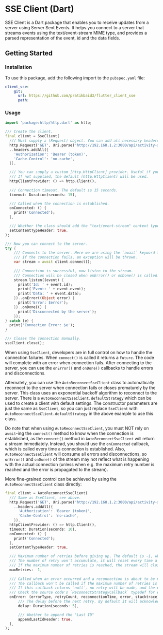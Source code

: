 # SSE Client (Dart)

SSE Client is a Dart package that enables you to receive updates from a server using Server Sent Events. It helps you
connect to a server that streams events using the text/event-stream MIME type, and provides a parsed representation of
the event, id and the data fields.


## Getting Started

### Installation

To use this package, add the following import to the `pubspec.yaml` file:

```yaml
client_sse:
    git:
      url: https://github.com/pratikbaid3/flutter_client_sse
      path:
```

### Usage

```dart
import 'package:http/http.dart' as http;

/// Create the client.
final client = SseClient(
  /// Must supply a [Request] object. You can add all necessary headers here.  
  http.Request('GET', Uri.parse('http://192.168.1.2:3000/api/activity-stream?historySnapshot=FIVE_MINUTE'))
  ..headers.addAll({
    'Authorization': 'Bearer (token)',
    'Cache-Control': 'no-cache',
  }),

  /// You can supply a custom [http.HttpClient] provider. Useful if you want to use a custom [HttpClient] implementation.
  /// If not supplied, the default [http.HttpClient] will be used. 
  httpClientProvider: () => http.Client(),
  
  /// Connection timeout. The default is 15 seconds.
  timeout: Duration(seconds: 15),

  /// Called when the connection is established.
  onConnected: () {
    print('Connected');
  },

  /// Whether the class should add the "text/event-stream" content type header to the request. The default is `true`.
  setContentTypeHeader: true,
);

/// Now you can connect to the server.
try {
    /// Connects to the server. Here we are using the `await` keyword to wait for the connection to be established.
    /// If the connection fails, an exception will be thrown.
    var stream = await client.connect();
    
    /// Connection is successful, now listen to the stream.
    /// Connection will be closed when onError() or onDone() is called.
    stream.listen((event) {
      print('Id: ' + event.id);
      print('Event: ' + event.event);
      print('Data: ' + event.data);
    })..onError((Object error) {
      print('Error: $error');
    })..onDone(() {
      print('Disconnected by the server');
    });
} catch (e) {
  print('Connection Error: $e');
}

/// Closes the connection manually.
sseClient.close();
```

When using `SseClient`, developers are in full control on how to handle the connection failures. When `connect()` is
called it returns a `Future`. The code will complete with an error when connection fails. After connecting to the server,
you can use the `onError()` and `onDone()` callbacks to handle errors and disconnections.

Alternately, you can use the `AutoReconnectSseClient` class to automatically reconnect to the server when connection
fails or closes prematurely by the server. This class uses an exponential backoff algorithm to reconnect to the server.
There is a `AutoReconnectSseClient.defaultStrategy` which can be used to create a client with default settings. The
constructor parameters are just the same as `SseClient`, so you can just replace `SseClient` with
`AutoReconnectSseClient.defaultStrategy` in the above example to use this class.

Do note that when using `AutoReconnectSseClient`, you must NOT rely on `await`-ing the `connect()` method to know when
the connection is established, as the `connect()` method in `AutoReconnectSseClient` will return a stream immediately.
Instead, you should use the `onConnected` callback, which is called every time a connection is established. Also,
`AutoReconnectSseClient` will consume all errors and disconnections, so `onError()` and `onDone()` of the stream may
not reflect what is happening with the actual connection (unless when e.g. the maximum retry number is reached and the
error is propagated to the stream).

More fine-grained control can be achieved by using the `AutoReconnectSseClient` class directly:

```dart
final client = AutoReconnectSseClient(
  /// Same as SseClient, see above.  
  http.Request('GET', Uri.parse('http://192.168.1.2:3000/api/activity-stream?historySnapshot=FIVE_MINUTE'))
    ..headers.addAll({
      'Authorization': 'Bearer (token)',
      'Cache-Control': 'no-cache',
    }),
  httpClientProvider: () => http.Client(),
  timeout: Duration(seconds: 10),
  onConnected: () {
    print('Connected');
  },
  setContentTypeHeader: true,

  /// Maximum number of retries before giving up. The default is -1, which means infinite retries.
  /// The number of retry won't accumulate, it will reset every time a connection is successfully established.
  /// If the maximum number of retries is reached, the stream will close with an error. 
  maxRetries: -1,
  
  /// Called when an error occurred and a reconnection is about to be made.
  /// The callback won't be called if the maximum number of retries is reached.
  /// If this callback returns `null`, no retry will be made, and the error will be propagated to the stream.
  /// Check the source code's `ReconnectStrategyCallback` typedef for details of the callback parameters.
  onError: (errorType, retryCount, reconnectionTime, error, stacktrace) => RetryStrategy(
      /// The delay before the next retry. By default it will acknowledge `reconnectionTime` with an exponential backoff.  
      delay: Duration(seconds: 5),

      /// Whether to append the "Last ID"
      appendLastIdHeader: true,
  ),
);
```
